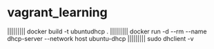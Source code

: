 # vagrant_learning
|||||||||
docker build -t ubuntudhcp .
|||||||||
docker run -d --rm --name dhcp-server --network host ubuntu-dhcp
|||||||||
sudo dhclient -v
